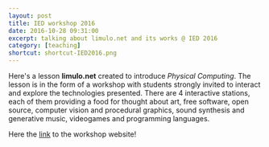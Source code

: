 ```yaml
---
layout: post
title: IED workshop 2016
date: 2016-10-28 09:31:00
excerpt: talking about limulo.net and its works @ IED 2016
category: [teaching]
shortcut: shortcut-IED2016.png
---
```


Here's a lesson **limulo.net** created to introduce _Physical Computing_.
The lesson is in the form of a workshop with students strongly invited to interact and explore the technologies presented.
There are 4 interactive stations, each of them providing a food for thought about art, free software, open source, computer vision and procedural graphics, sound synthesis and generative music, videogames and programming languages.

Here the [link](https://limulo.github.io/ws-ied2016/) to the workshop website!
